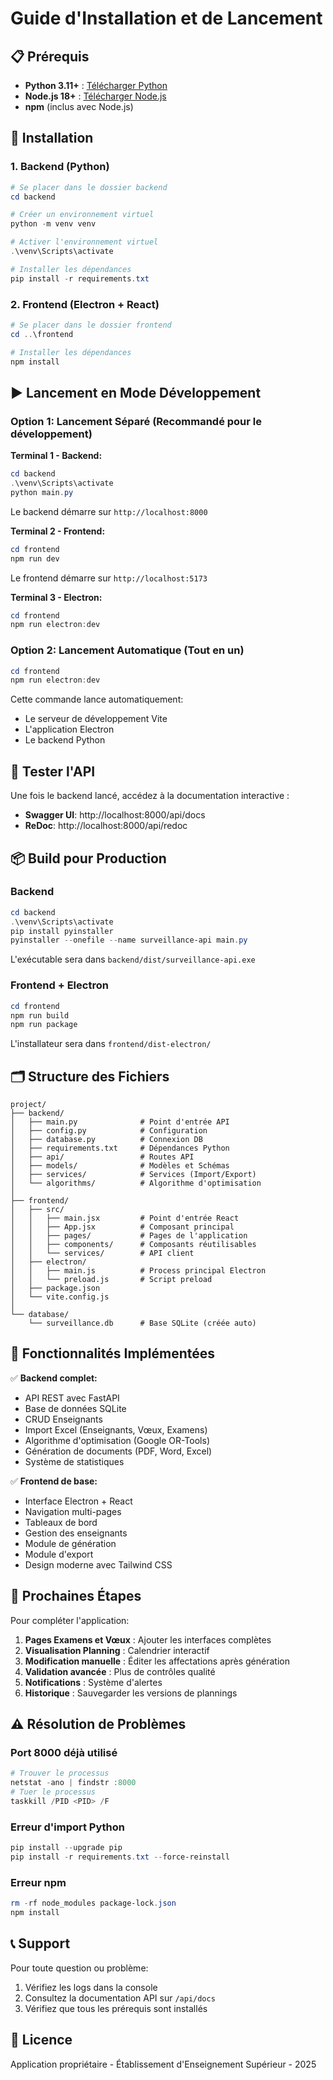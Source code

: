 # Guide d'Installation et de Lancement

## 📋 Prérequis

- **Python 3.11+** : [Télécharger Python](https://www.python.org/downloads/)
- **Node.js 18+** : [Télécharger Node.js](https://nodejs.org/)
- **npm** (inclus avec Node.js)

## 🚀 Installation

### 1. Backend (Python)

```powershell
# Se placer dans le dossier backend
cd backend

# Créer un environnement virtuel
python -m venv venv

# Activer l'environnement virtuel
.\venv\Scripts\activate

# Installer les dépendances
pip install -r requirements.txt
```

### 2. Frontend (Electron + React)

```powershell
# Se placer dans le dossier frontend
cd ..\frontend

# Installer les dépendances
npm install
```

## ▶️ Lancement en Mode Développement

### Option 1: Lancement Séparé (Recommandé pour le développement)

**Terminal 1 - Backend:**
```powershell
cd backend
.\venv\Scripts\activate
python main.py
```
Le backend démarre sur `http://localhost:8000`

**Terminal 2 - Frontend:**
```powershell
cd frontend
npm run dev
```
Le frontend démarre sur `http://localhost:5173`

**Terminal 3 - Electron:**
```powershell
cd frontend
npm run electron:dev
```

### Option 2: Lancement Automatique (Tout en un)

```powershell
cd frontend
npm run electron:dev
```
Cette commande lance automatiquement:
- Le serveur de développement Vite
- L'application Electron
- Le backend Python

## 🔧 Tester l'API

Une fois le backend lancé, accédez à la documentation interactive :
- **Swagger UI**: http://localhost:8000/api/docs
- **ReDoc**: http://localhost:8000/api/redoc

## 📦 Build pour Production

### Backend
```powershell
cd backend
.\venv\Scripts\activate
pip install pyinstaller
pyinstaller --onefile --name surveillance-api main.py
```

L'exécutable sera dans `backend/dist/surveillance-api.exe`

### Frontend + Electron
```powershell
cd frontend
npm run build
npm run package
```

L'installateur sera dans `frontend/dist-electron/`

## 🗂️ Structure des Fichiers

```
project/
├── backend/
│   ├── main.py              # Point d'entrée API
│   ├── config.py            # Configuration
│   ├── database.py          # Connexion DB
│   ├── requirements.txt     # Dépendances Python
│   ├── api/                 # Routes API
│   ├── models/              # Modèles et Schémas
│   ├── services/            # Services (Import/Export)
│   └── algorithms/          # Algorithme d'optimisation
│
├── frontend/
│   ├── src/
│   │   ├── main.jsx         # Point d'entrée React
│   │   ├── App.jsx          # Composant principal
│   │   ├── pages/           # Pages de l'application
│   │   ├── components/      # Composants réutilisables
│   │   └── services/        # API client
│   ├── electron/
│   │   ├── main.js          # Process principal Electron
│   │   └── preload.js       # Script preload
│   ├── package.json
│   └── vite.config.js
│
└── database/
    └── surveillance.db      # Base SQLite (créée auto)
```

## 🎯 Fonctionnalités Implémentées

✅ **Backend complet:**
- API REST avec FastAPI
- Base de données SQLite
- CRUD Enseignants
- Import Excel (Enseignants, Vœux, Examens)
- Algorithme d'optimisation (Google OR-Tools)
- Génération de documents (PDF, Word, Excel)
- Système de statistiques

✅ **Frontend de base:**
- Interface Electron + React
- Navigation multi-pages
- Tableaux de bord
- Gestion des enseignants
- Module de génération
- Module d'export
- Design moderne avec Tailwind CSS

## 🔄 Prochaines Étapes

Pour compléter l'application:

1. **Pages Examens et Vœux** : Ajouter les interfaces complètes
2. **Visualisation Planning** : Calendrier interactif
3. **Modification manuelle** : Éditer les affectations après génération
4. **Validation avancée** : Plus de contrôles qualité
5. **Notifications** : Système d'alertes
6. **Historique** : Sauvegarder les versions de plannings

## ⚠️ Résolution de Problèmes

### Port 8000 déjà utilisé
```powershell
# Trouver le processus
netstat -ano | findstr :8000
# Tuer le processus
taskkill /PID <PID> /F
```

### Erreur d'import Python
```powershell
pip install --upgrade pip
pip install -r requirements.txt --force-reinstall
```

### Erreur npm
```powershell
rm -rf node_modules package-lock.json
npm install
```

## 📞 Support

Pour toute question ou problème:
1. Vérifiez les logs dans la console
2. Consultez la documentation API sur `/api/docs`
3. Vérifiez que tous les prérequis sont installés

## 📄 Licence

Application propriétaire - Établissement d'Enseignement Supérieur - 2025
